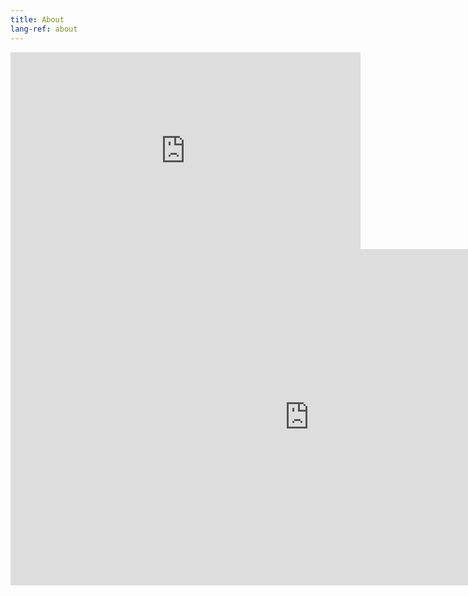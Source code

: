 ```yaml
---
title: About
lang-ref: about
---
```




<iframe width="560" height="315" src="https://www.youtube-nocookie.com/embed/videoseries?list=PLLHTzKZzVU9f3kmEta5dlkMXgtD1LxHzT" title="YouTube video player" frameborder="0" allow="accelerometer; autoplay; clipboard-write; encrypted-media; gyroscope; picture-in-picture" allowfullscreen></iframe>


<iframe width="956" height="538" src="https://www.youtube.com/embed/Qb6owhRVk6w?list=PLvii8t7-Yebi6J25SyKbW5okEmZLME-fh" title="Paper summary: Dynamic and Evolving Neural Network for event discrimination" frameborder="0" allow="accelerometer; autoplay; clipboard-write; encrypted-media; gyroscope; picture-in-picture" allowfullscreen></iframe>
